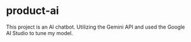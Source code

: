 # product-ai
This project is an AI chatbot. Utilizing the Gemini API and used the Google AI Studio to tune my model.
